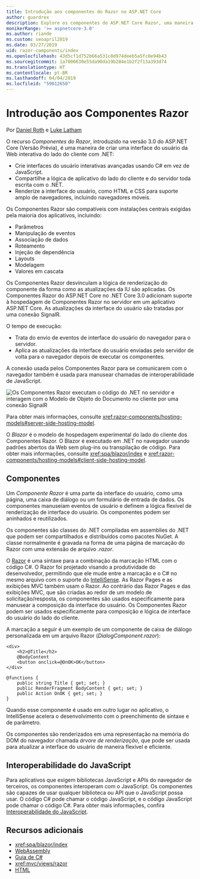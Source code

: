 ```yaml
---
title: Introdução aos componentes do Razor no ASP.NET Core
author: guardrex
description: Explore os componentes do ASP.NET Core Razor, uma maneira de criar a IU da Web interativa do lado do cliente com o .NET em um aplicativo ASP.NET Core.
monikerRange: '>= aspnetcore-3.0'
ms.author: riande
ms.custom: seoapril2019
ms.date: 03/27/2019
uid: razor-components/index
ms.openlocfilehash: 43d5cf1d752b66a531c8d974deeb5a5fc8e94b43
ms.sourcegitcommit: 1a7000630e55da90da19b284e1b2f2f13a393d74
ms.translationtype: HT
ms.contentlocale: pt-BR
ms.lasthandoff: 04/04/2019
ms.locfileid: "59012650"
---
```

# <a name="introduction-to-razor-components"></a>Introdução aos Componentes Razor

Por [Daniel Roth](https://github.com/danroth27) e [Luke Latham](https://github.com/guardrex)

O recurso *Componentes do Razor*, introduzido na versão 3.0 do ASP.NET Core (Versão Prévia), é uma maneira de criar uma interface do usuário da Web interativa do lado do cliente com .NET:

* Crie interfaces do usuário interativas avançadas usando C# em vez de JavaScript.
* Compartilhe a lógica de aplicativo do lado do cliente e do servidor toda escrita com o .NET.
* Renderize a interface do usuário, como HTML e CSS para suporte amplo de navegadores, incluindo navegadores móveis.

Os Componentes Razor são compatíveis com instalações centrais exigidas pela maioria dos aplicativos, incluindo:

* Parâmetros
* Manipulação de eventos
* Associação de dados
* Roteamento
* Injeção de dependência
* Layouts
* Modelagem
* Valores em cascata

Os Componentes Razor desvinculam a lógica de renderização do componente da forma como as atualizações da IU são aplicadas. Os Componentes Razor do ASP.NET Core no .NET Core 3.0 adicionam suporte à hospedagem de Componentes Razor no servidor em um aplicativo ASP.NET Core. As atualizações da interface do usuário são tratadas por uma conexão SignalR.

O tempo de execução:

* Trata do envio de eventos de interface do usuário do navegador para o servidor.
* Aplica as atualizações da interface do usuário enviadas pelo servidor de volta para o navegador depois de executar os componentes.

A conexão usada pelos Componentes Razor para se comunicarem com o navegador também é usada para manusear chamadas de interoperabilidade de JavaScript.

![Os Componentes Razor executam o código do .NET no servidor e interagem com o Modelo de Objeto do Documento no cliente por uma conexão SignalR](index/_static/aspnet-core-razor-components.png)

Para obter mais informações, consulte <xref:razor-components/hosting-models#server-side-hosting-model>.

O *Blazor* é o modelo de hospedagem experimental do lado do cliente dos Componentes Razor. O Blazor é executado em .NET no navegador usando padrões abertos da Web sem plug-ins ou transpilação de código. Para obter mais informações, consulte <xref:spa/blazor/index> e <xref:razor-components/hosting-models#client-side-hosting-model>.

## <a name="components"></a>Componentes

Um *Componente Razor* é uma parte da interface do usuário, como uma página, uma caixa de diálogo ou um formulário de entrada de dados. Os componentes manuseiam eventos de usuário e definem a lógica flexível de renderização de interface do usuário. Os componentes podem ser aninhados e reutilizados.

Os componentes são classes do .NET compiladas em assemblies do .NET que podem ser compartilhados e distribuídos como pacotes NuGet. A classe normalmente é gravada na forma de uma página de marcação do Razor com uma extensão de arquivo *.razor*.

O [Razor](xref:mvc/views/razor) é uma sintaxe para a combinação da marcação HTML com o código C#. O Razor foi projetado visando a produtividade do desenvolvedor, permitindo que ele mude entre a marcação e o C# no mesmo arquivo com o suporte do [IntelliSense](/visualstudio/ide/using-intellisense). As Razor Pages e as exibições MVC também usam o Razor. Ao contrário das Razor Pages e das exibições MVC, que são criadas ao redor de um modelo de solicitação/resposta, os componentes são usados especificamente para manusear a composição da interface do usuário. Os Componentes Razor podem ser usados especificamente para composição e lógica de interface do usuário do lado do cliente.

A marcação a seguir é um exemplo de um componente de caixa de diálogo personalizada em um arquivo Razor (*DialogComponent.razor*):

```cshtml
<div>
    <h2>@Title</h2>
    @BodyContent
    <button onclick=@OnOK>OK</button>
</div>

@functions {
    public string Title { get; set; }
    public RenderFragment BodyContent { get; set; }
    public Action OnOK { get; set; }
}
```

Quando esse componente é usado em outro lugar no aplicativo, o IntelliSense acelera o desenvolvimento com o preenchimento de sintaxe e de parâmetro.

Os componentes são renderizados em uma representação na memória do DOM do navegador chamada *árvore de renderização*, que pode ser usada para atualizar a interface do usuário de maneira flexível e eficiente.

## <a name="javascript-interop"></a>Interoperabilidade do JavaScript

Para aplicativos que exigem bibliotecas JavaScript e APIs do navegador de terceiros, os componentes interoperam com o JavaScript. Os componentes são capazes de usar qualquer biblioteca ou API que o JavaScript possa usar. O código C# pode chamar o código JavaScript, e o código JavaScript pode chamar o código C#. Para obter mais informações, confira [Interoperabilidade do JavaScript](xref:razor-components/javascript-interop).

## <a name="additional-resources"></a>Recursos adicionais

* <xref:spa/blazor/index>
* [WebAssembly](http://webassembly.org/)
* [Guia de C#](/dotnet/csharp/)
* <xref:mvc/views/razor>
* [HTML](https://www.w3.org/html/)
